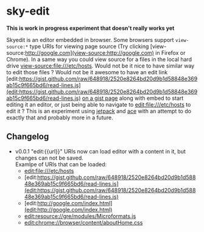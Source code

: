 # sky-edit #

**This is work in progress experiment that doesn't really works yet**

Skyedit is an editor embedded in browser. Some browsers support `view-source:*`
type URIs for viewing page source (Try clicking
[view-source:http://google.com](view-source:http://google.com) in Firefox or
Chrome). In a same way you could view source for a files in the local hard drive
[view-source:file:///etc/hosts](view-source:file:///etc/hosts). Would not be it
nice to have similar way to edit those files ? Would not be it awesome to have
an edit link
[edit:https://gist.github.com/raw/648918/2520e8264bd20d9b1d58848e369ab15c9f665bd6/read-lines.js](edit:https://gist.github.com/raw/648918/2520e8264bd20d9b1d58848e369ab15c9f665bd6/read-lines.js)
[on a gist page](https://gist.github.com/648918) along with embed to start
editing it an editor, or just being able to navigate to
[edit:file:///etc/hosts](edit:file:///etc/hosts) to edit it ? This is an
experiment using [jetpack] and [ace] with an attempt to do exactly that and
probably more in a future.

## Changelog ##

- v0.0.1
  "edit:{{url}}" URIs now can load editor with a content in it, but changes can
  not be saved.  
  Examlpe of URIs that can be loaded: 
  - [edit:file:///etc/hosts](edit:file:///etc/hosts)
  - [edit:https://gist.github.com/raw/648918/2520e8264bd20d9b1d58848e369ab15c9f665bd6/read-lines.js](edit:https://gist.github.com/raw/648918/2520e8264bd20d9b1d58848e369ab15c9f665bd6/read-lines.js)
  - [edit:http://google.com/index.html](edit:http://google.com/index.html)
  - [edit:resource://gre/modules/Microformats.js](edit:resource://gre/modules/Microformats.js)
  - [edit:chrome://browser/content/aboutHome.css](edit:chrome://browser/content/aboutHome.css)

[ace]:http://ajaxorg.github.com/ace/
[jetpack]:https://jetpack.mozillalabs.com/
